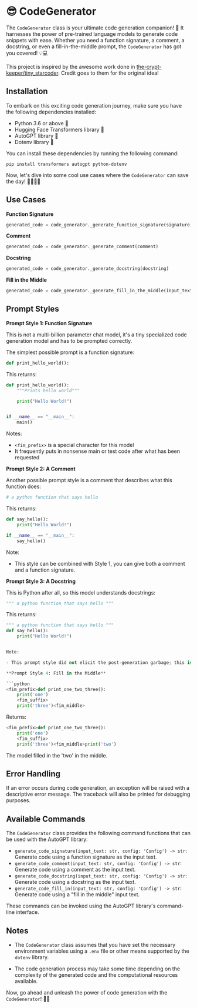 # 😎 CodeGenerator

The `CodeGenerator` class is your ultimate code generation companion! 🚀 It harnesses the power of pre-trained language models to generate code snippets with ease. Whether you need a function signature, a comment, a docstring, or even a fill-in-the-middle prompt, the `CodeGenerator` has got you covered! 💡💻

This project is inspired by the awesome work done in [the-crypt-keeper/tiny_starcoder](https://github.com/the-crypt-keeper/tiny_starcoder). Credit goes to them for the original idea!

## Installation

To embark on this exciting code generation journey, make sure you have the following dependencies installed:

- Python 3.6 or above 🐍
- Hugging Face Transformers library 🤗
- AutoGPT library 🤖
- Dotenv library 🌌

You can install these dependencies by running the following command:

```shell
pip install transformers autogpt python-dotenv
```

Now, let's dive into some cool use cases where the `CodeGenerator` can save the day! 🦸‍♂️🦸‍♀️

## Use Cases

**Function Signature**

```python
generated_code = code_generator._generate_function_signature(signature)
```

**Comment**

```python
generated_code = code_generator._generate_comment(comment)
```

**Docstring**

```python
generated_code = code_generator._generate_docstring(docstring)
```

**Fill in the Middle**

```python
generated_code = code_generator._generate_fill_in_the_middle(input_text)
```

## Prompt Styles

**Prompt Style 1: Function Signature**

This is not a multi-billion parameter chat model, it's a tiny specialized code generation model and has to be prompted correctly.

The simplest possible prompt is a function signature:

```python
def print_hello_world():
```

This returns:

```python
def print_hello_world():
    """Prints hello world"""

    print("Hello World!")


if __name__ == "__main__":
    main()
```

Notes:

- `<fim_prefix>` is a special character for this model
- It frequently puts in nonsense main or test code after what has been requested

**Prompt Style 2: A Comment**

Another possible prompt style is a comment that describes what this function does:

```python
# a python function that says hello
```

This returns:

```python
def say_hello():
    print("Hello World!")

if __name__ == "__main__":
    say_hello()
```

Note:

- This style can be combined with Style 1, you can give both a comment and a function signature.

**Prompt Style 3: A Docstring**

This is Python after all, so this model understands docstrings:

```python
""" a python function that says hello """
```

This returns:

```python
""" a python function that says hello """
def say_hello():
    print("Hello World!")


Note:

- This prompt style did not elicit the post-generation garbage; this is worth exploring further.

**Prompt Style 4: Fill in the Middle**

```python
<fim_prefix>def print_one_two_three():
    print('one')
    <fim_suffix>
    print('three')<fim_middle>
```

Returns:

```python
<fim_prefix>def print_one_two_three():
    print('one')
    <fim_suffix>
    print('three')<fim_middle>print('two')
```

The model filled in the 'two' in the middle.

## Error Handling

If an error occurs during code generation, an exception will be raised with a descriptive error message. The traceback will also be printed for debugging purposes.

## Available Commands

The `CodeGenerator` class provides the following command functions that can be used with the AutoGPT library:

- `generate_code_signature(input_text: str, config: 'Config') -> str`: Generate code using a function signature as the input text.
- `generate_code_comment(input_text: str, config: 'Config') -> str`: Generate code using a comment as the input text.
- `generate_code_docstring(input_text: str, config: 'Config') -> str`: Generate code using a docstring as the input text.
- `generate_code_fill_in(input_text: str, config: 'Config') -> str`: Generate code using a "fill in the middle" input text.

These commands can be invoked using the AutoGPT library's command-line interface.

## Notes

- The `CodeGenerator` class assumes that you have set the necessary environment variables using a `.env` file or other means supported by the `dotenv` library.

- The code generation process may take some time depending on the complexity of the generated code and the computational resources available.

Now, go ahead and unleash the power of code generation with the `CodeGenerator`! 🚀🔥
```
```
